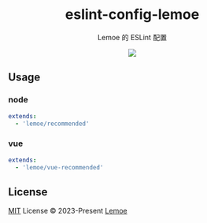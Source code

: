 <h1 align="center">
eslint-config-lemoe
</h1>

<p align="center">
Lemoe 的 ESLint 配置
<p>

<p align="center">
  <a href="https://www.npmjs.com/package/eslint-config-lemoe"><img src="https://img.shields.io/npm/v/eslint-config-lemoe?style=flat-square"></a>
<p>
  
## Usage

### node

```yaml
extends:
  - 'lemoe/recommended'
```

### vue

```yaml
extends:
  - 'lemoe/vue-recommended'
```

## License

[MIT](./LICENSE) License © 2023-Present [Lemoe](https://github.com/lemoe2021)
